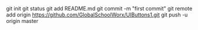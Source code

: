git init
git status
git add README.md
git commit -m "first commit"
git remote add origin https://github.com/GlobalSchoolWorx/UIButtons1.git
git push -u origin master